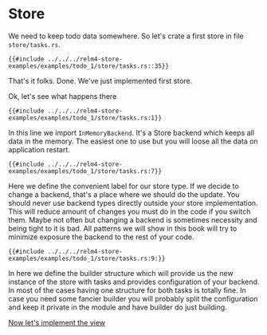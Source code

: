 # Store

We need to keep todo data somewhere. So let's crate a first store in file `store/tasks.rs`.

```rust,noplaypen
{{#include ../../../relm4-store-examples/examples/todo_1/store/tasks.rs::35}}
```

That's it folks. Done. We've just implemented first store.

Ok, let's see what happens there

```rust,noplaypen
{{#include ../../../relm4-store-examples/examples/todo_1/store/tasks.rs:1}}
```

In this line we import `InMemoryBackend`. It's a Store backend which keeps all data in the memory. The easiest one to use but you will loose all the data on application restart.

```rust,noplaypen
{{#include ../../../relm4-store-examples/examples/todo_1/store/tasks.rs:7}}
```

Here we define the convenient label for our store type. If we decide to change a backend, that's a place where we should do the update. You should never use backend types directly outside your store implementation. This will reduce amount of changes you must do in the code if you switch them. Maybe not often but changing a backend is sometimes necessity and being tight to it is bad. All patterns we will show in this book will try to minimize exposure the backend to the rest of your code.

```rust,noplaypen
{{#include ../../../relm4-store-examples/examples/todo_1/store/tasks.rs:9:}}
```

In here we define the builder structure which will provide us the new instance of the store with tasks and provides configuration of your backend. In most of the cases having one structure for both tasks is totally fine. In case you need some fancier builder you will probably split the configuration and keep it private in the module and have builder do just building.

[Now let's implement the view](./03-view.md)
